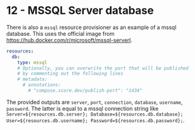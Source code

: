 # 12 - MSSQL Server database

There is also a `mssql` resource provisioner as an example
of a mssql database. This uses the official image from <https://hub.docker.com/r/microsoft/mssql-serverl>.

```yaml
resources:
  db:
    type: mssql
    # Optionally, you can overwrite the port that will be published
    # by commenting out the following lines
    # metadata:
      # annotations:
        # "compose.score.dev/publish-port": "1434"
```

The provided outputs are `server`, `port`, `connection`, `database`, `username`, `password`.
The latter is equal to a mssql
connection string like `Server=${resources.db.server}; Database=${resources.db.database}; User=${resources.db.username}; Password=${resources.db.password};`.
